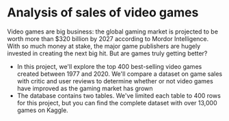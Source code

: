 # Analysis of sales of video games

Video games are big business: the global gaming market is projected to be worth more than $320 billion by 2027 according to Mordor Intelligence. With so much money at stake, the major game publishers are hugely invested in creating the next big hit. But are games truly getting better?

* In this project, we'll explore the top 400 best-selling video games created between 1977 and 2020. We'll compare a dataset on game sales with critic and user reviews to determine whether or not video games have improved as the gaming market has grown
* The database contains two tables. We've limited each table to 400 rows for this project, but you can find the complete dataset with over 13,000 games on Kaggle.
